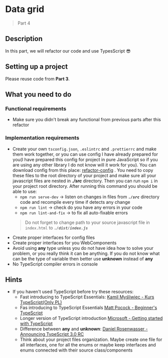 # Data grid

> Part 4

## Description

In this part, we will refactor our code and use TypesScript 😎

## Setting up a project

Please reuse code from **Part 3**.

## What you need to do

### Functional requirements

- Make sure you didn't break any functional from previous parts after this refactor

### Implementation requirements

- Create your own `tsconfig.json`, `.eslintrc` and `.prettierrc` and make them work together, or you can use config I
  have already prepared for you(I have prepared this config for project in pure JavaScript so if you are using any other
  library I do not know will it work for you). You can download config from this
  place: [refactor-config](https://github.com/kanow-blog/kanow-school-javascript-basics/tree/master/projects/project-2/refactor-config)
  . You need to copy these files to the root directory of your project and make sure all your javascript files are
  nested in _**./src**_ directory. Then you can run `npm i` in your project root directory. After running this command
  you should be able to use:
  - `npm run serve-dev` -> listen on changes in files from _**`./src`**_ directory code and recompile every time if
    detects any change
  - `npm run lint` -> check do you have any errors in your code
  - `npm run lint-and-fix` -> to fix all auto-fixable errors
  > Do not forget to change path to your source javascript file in `index.html` to _**`./dist/index.js`**_
- Create proper interfaces for config files
- Create proper interfaces for you WebComponents
- Avoid using **any** type unless you do not have idea how to solve your problem, or you really think it can be
  anything. If you do not know what can be the type of variable then better use **unknown** instead of **any**
- No TypeScript compiler errors in console

## Hints

- If you haven't used TypeScript before try these resources:
  - Fast introducing to TypeScript
    Essentials: [Kamil Myśliwiec - Kurs TypeScript(Only PL)](https://kamilmysliwiec.com/tag/kurs-typescript)
  - Fas introducing to TypeScript
    Essentials [Matt Pocock - Beginner's TypeScript](https://www.totaltypescript.com/tutorials/beginners-typescript)
  - Longer version of TypeScript
    introduction [Microsoft - Getting started with TypeScript](https://docs.microsoft.com/en-us/learn/paths/build-javascript-applications-typescript/)
  - Difference between **any** and **unknown**:
    [Daniel Rosenwasser - Announcing TypeScript 3.0 RC](https://devblogs.microsoft.com/typescript/announcing-typescript-3-0-rc-2/#the-unknown-type)
  - Think about your project files organization. Maybe create one file for all interfaces, one for all the enums or
    maybe keep interfaces and enums connected with their source class/components 
